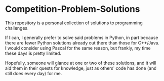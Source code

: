 # Competition-Problem-Solutions

This repository is a personal collection of solutions to programming challenges.

If I can, I generally prefer to solve said problems in Python, in part because 
there are fewer Python solutions already out there than those for C++/Java.
I would consider using Pascal for the same reason, but frankly, my time these 
days is pretty limited.

Hopefully, someone will glance at one or two of these solutions, and it will 
aid them in their quests for knowledge, just as others' code has done (and 
still does every day) for me.
